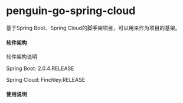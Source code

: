 # penguin-go-spring-cloud
 基于Spring Boot、Spring Cloud的脚手架项目，可以用来作为项目的基架。

#### 软件架构
软件架构说明

Spring Boot: 2.0.4.RELEASE

Spring Cloud: Finchley.RELEASE

#### 使用说明